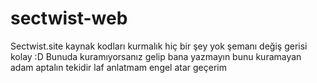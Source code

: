# sectwist-web

Sectwist.site kaynak kodları kurmalık hiç bir şey yok şemanı değiş gerisi kolay :D
Bunuda kuramıyorsanız gelip bana yazmayın bunu kuramayan adam aptalın tekidir laf anlatmam engel atar geçerim
